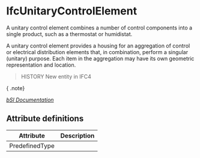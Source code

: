 IfcUnitaryControlElement
========================
A unitary control element combines a number of control components into a
single product, such as a thermostat or humidistat.  
  
A unitary control element provides a housing for an aggregation of control or
electrical distribution elements that, in combination, perform a singular
(unitary) purpose. Each item in the aggregation may have its own geometric
representation and location.  
  
> HISTORY  New entity in IFC4  
  
{ .note}  
>  
[ _bSI
Documentation_](https://standards.buildingsmart.org/IFC/DEV/IFC4_2/FINAL/HTML/schema/ifcbuildingcontrolsdomain/lexical/ifcunitarycontrolelement.htm)


Attribute definitions
---------------------
| Attribute      | Description   |
|----------------|---------------|
| PredefinedType |               |

